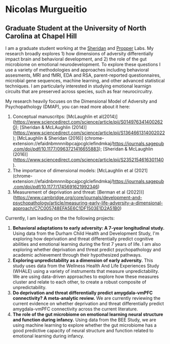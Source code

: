 
# **Nicolas Murgueitio**
## **Graduate Student at the University of North Carolina at Chapel Hill**

I am a graduate student working at the [Sheridan](https://circlelab.unc.edu/) and [Propper](https://beelab.web.unc.edu/) Labs. My research broadly explores 1) how dimensions of adversity differentially impact brain and behavioral development, and 2) the role of the gut microbiome on emotional neurodevelopment. To explore these questions I use a variety of methodologies and approaches including behavioral assesments, MRI and fMRI, EDA and RSA, parent-reported questionnaires, microbial gene sequences, machine learning, and other advanced statistical techniques. I am particularly interested in studying emotional learnign circuits that are preserved across species, such as fear neurocircuitry. 

My research heavily focuses on the Dimensional Model of Adversity and Psychopathology (DMAP), you can read more about it here:
1. Conceptual manuscritps: [McLaughlin et al(2014)] (https://www.sciencedirect.com/science/article/pii/S0149763414002620); [Sheridan & McLAughlin (2014)] (https://www.sciencedirect.com/science/article/pii/S1364661314002022); [McLaughlin & Sheridan (2016)] (chrome-extension://efaidnbmnnnibpcajpcglclefindmkaj/https://journals.sagepub.com/doi/pdf/10.1177/0963721416655883); [Sheridan & McLaughlin (2016)] (https://www.sciencedirect.com/science/article/pii/S2352154616301140).
2. The importance of dimensional models: [McLaughlin et al (2021] (chrome-extension://efaidnbmnnnibpcajpcglclefindmkaj/https://journals.sagepub.com/doi/pdf/10.1177/1745691621992346)
3. Measurement of deprivation and threat: [Berman et al (2022))] (https://www.cambridge.org/core/journals/development-and-psychopathology/article/measuring-early-life-adversity-a-dimensional-approach/C7C005748EFA5E6C1DF1503E1D2A51B0)

Currently, I am leading on the the following projects:
1. **Behavioral adaptations to early adversity: A 7-year longitudinal study.** Using data from the Durham Child Health and Development Study, I'm exploring how deprivation and threat differentially predict cognitive abilities and emotional learning during the first 7 years of life. I am also exploring whether deprivation and threat predict psychopathology and academic achievement through their hypothesized pathways. 
2. **Exploring unpredictability as a dimension of early adversity.** This study uses data from the Wellness Health And Life Experiences Study (WHALE) using a variety of instruments that measure unpredictability. We are using data-driven approaches to explore how these measures cluster and relate to each other, to create a robust composite of unpredictability. 
3. **Do deprivation and threat differentially predict amygdala-vmPFC connectivity? A meta-analytic review.** We are currently reviewing the current evidence on whether deprivation and threat differentially predict amygdala-vmPFC connectivity across the current literature. 
4. **The role of the gut microbiome on emotional learning neural structure and function during infancy.** Using data from the BEE Study, we are using machine learning to explore whether the gut microbiome has a good predictive capacity of neural structure and function related to emotional learning during infancy. 
